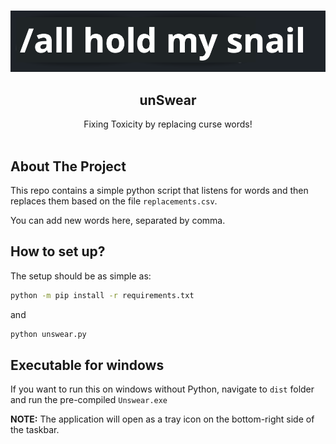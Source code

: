 
<a name="readme-top"></a>





<!-- PROJECT LOGO -->
<br />
<div align="center">
  <a href="">
    <img src="holdmysnail.png" alt="Logo">
  </a>

<h2 align="center">unSwear</h3>

  <p align="center">
    Fixing Toxicity by replacing curse words!
    <br />
    <br />
  </p>
</div>


## About The Project

This repo contains a simple python script that listens for words and then replaces them based on the file `replacements.csv`.

You can add new words here, separated by comma.



## How to set up?

The setup should be as simple as:

```bash
python -m pip install -r requirements.txt
```

and

```bash
python unswear.py
```

## Executable for windows

If you want to run this on windows without Python, navigate to `dist` folder and run the pre-compiled `Unswear.exe`

**NOTE:** The application will open as a tray icon on the bottom-right side of the taskbar.